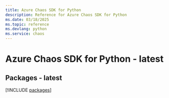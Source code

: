 ```yaml
---
title: Azure Chaos SDK for Python
description: Reference for Azure Chaos SDK for Python
ms.date: 03/18/2025
ms.topic: reference
ms.devlang: python
ms.service: chaos
---
```

# Azure Chaos SDK for Python - latest
## Packages - latest
[!INCLUDE [packages](chaos-index.md)]